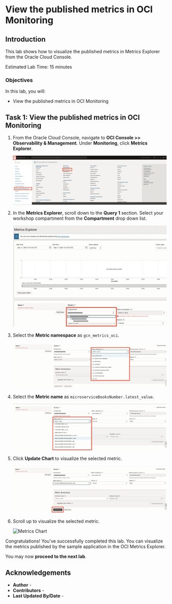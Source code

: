 # View the published metrics in OCI Monitoring

## Introduction

This lab shows how to visualize the published metrics in Metrics Explorer from the Oracle Cloud Console.

Estimated Lab Time: 15 minutes

### Objectives

In this lab, you will:

* View the published metrics in OCI Monitoring

## Task 1: View the published metrics in OCI Monitoring

1. From the Oracle Cloud Console, navigate to **OCI Console >> Observability & Management**. Under **Monitoring**, click **Metrics Explorer**.

	![Metrics Explorer Menu](./images/metrics-explorer-icon.jpg)

2.  In the **Metrics Explorer**, scroll down to the **Query 1** section. Select your workshop compartment from the **Compartment** drop down list.

    ![Select compartment](images/metrics-query-compartment.jpg#input)

5. Select the **Metric namespace** as `gcn_metrics_oci`.

    ![Select Metric namespace](images/select-metric-namespace.jpg#input)

6. Select the **Metric name** as `microserviceBooksNumber.latest_value`.

    ![Select Metric name](images/select-metric-name.jpg#input)

7. Click **Update Chart** to visualize the selected metric.

    ![Update Chart](images/update-chart.jpg#input)

8. Scroll up to visualize the selected metric.

    ![Metrics Chart](images/updated-metrics-chart.jpg#input)


Congratulations! You've successfully completed this lab. You can visualize the metrics published by the sample application in the OCI Metrics Explorer.

You may now **proceed to the next lab**.

## Acknowledgements

* **Author** - [](var:author)
* **Contributors** - [](var:contributors)
* **Last Updated By/Date** - [](var:last_updated)
